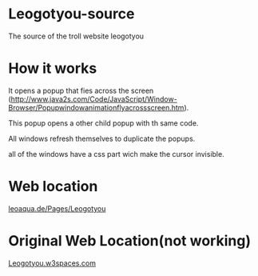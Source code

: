 # Leogotyou-source
The source of the troll website leogotyou

# How it works
It opens a popup that fies across the screen (http://www.java2s.com/Code/JavaScript/Window-Browser/Popupwindowanimationflyacrossscreen.htm).

This popup opens a other child popup with th same code.

All windows refresh themselves to duplicate the popups.

all of the windows have a css part wich make the cursor invisible.

# Web location
[leoaqua.de/Pages/Leogotyou](http://leoaqua.de/Pages/Leogotyou)

# Original Web Location(not working)

[Leogotyou.w3spaces.com](http://Leogotyou.w3spaces.com)
